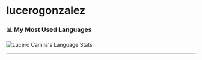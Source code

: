 # lucerogonzalez

### 📊 My Most Used Languages
![Lucero Camila's Language Stats](https://github-readme-stats.vercel.app/api/top-langs/?username=lucerocamila&layout=compact)

---

